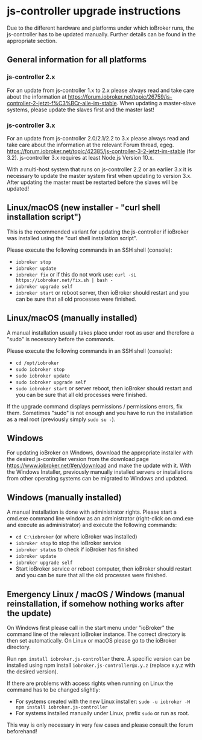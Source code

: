 # js-controller upgrade instructions

Due to the different hardware and platforms under which ioBroker runs, the js-controller has to be updated manually. Further details can be found in the appropriate section.

## General information for all platforms

### js-controller 2.x
For an update from js-controller 1.x to 2.x please always read and take care about the information at https://forum.iobroker.net/topic/26759/js-controller-2-jetzt-f%C3%BCr-alle-im-stable.
When updating a master-slave systems, please update the slaves first and the master last! 

### js-controller 3.x
For an update from js-controller 2.0/2.1/2.2 to 3.x please always read and take care about the information at the relevant Forum thread, egeg. https://forum.iobroker.net/topic/42385/js-controller-3-2-jetzt-im-stable (for 3.2). js-controller 3.x requires at least Node.js Version 10.x.

With a multi-host system that runs on js-controller 2.2 or an earlier 3.x it is necessary to update the master system first when updating to version 3.x. After updating the master must be restarted before the slaves will be updated! 



## Linux/macOS (new installer - "curl shell installation script")
This is the recommended variant for updating the js-controller if ioBroker was installed using the "curl shell installation script". 

Please execute the following commands in an SSH shell (console):
* `iobroker stop`
* `iobroker update`
* `iobroker fix` or if this do not work use: `curl -sL https://iobroker.net/fix.sh | bash -`
* `iobroker upgrade self`
* `iobroker start` or reboot server, then ioBroker should restart and you can be sure that all old processes were finished.

## Linux/macOS (manually installed)

A manual installation usually takes place under root as user and therefore a "sudo" is necessary before the commands.

Please execute the following commands in an SSH shell (console):
* `cd /opt/iobroker`
* `sudo iobroker stop`
* `sudo iobroker update`
* `sudo iobroker upgrade self`
* `sudo iobroker start` or server reboot, then ioBroker should restart and you can be sure that all old processes were finished.

If the upgrade command displays permissions / permissions errors, fix them. Sometimes "sudo" is not enough and you have to run the installation as a real root (previously simply `sudo su -`).

## Windows

For updating ioBroker on Windows, download the appropriate installer with the desired js-controller version from the download page https://www.iobroker.net/#en/download and make the update with it. With the Windows Installer, previously manually installed servers or installations from other operating systems can be migrated to Windows and updated.

## Windows (manually installed)
A manual installation is done with administrator rights. Please start a cmd.exe command line window as an administrator (right-click on cmd.exe and execute as administrator) and execute the following commands:

* `cd C:\iobroker` (or where ioBroker was installed)
* `iobroker stop` to stop the ioBroker service
* `iobroker status` to check if ioBroker has finished
* `iobroker update`
* `iobroker upgrade self`
* Start ioBroker service or reboot computer, then ioBroker should restart and you can be sure that all the old processes were finished.

## Emergency Linux / macOS / Windows (manual reinstallation, if somehow nothing works after the update)
On Windows first please call in the start menu under "ioBroker" the command line of the relevant ioBroker instance. The correct directory is then set automatically. On Linux or macOS please go to the ioBroker directory.

Run `npm install iobroker.js-controller` there. A specific version can be installed using npm install `iobroker.js-controller@x.y.z` (replace x.y.z with the desired version).

If there are problems with access rights when running on Linux the command has to be changed slightly:

* For systems created with the new Linux installer: `sudo -u iobroker -H npm install iobroker.js-controller`
* For systems installed manually under Linux, prefix `sudo` or run as root.

This way is only necessary in very few cases and please consult the forum beforehand!
